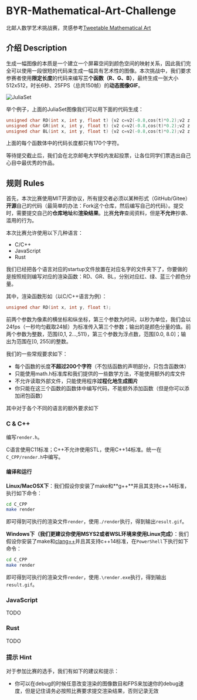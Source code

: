 # BYR-Mathematical-Art-Challenge

北邮人数学艺术挑战赛，灵感参考[Tweetable Mathematical Art](http://codegolf.stackexchange.com/questions/35569/tweetable-mathematical-art)

## 介绍 Description

生成一幅图像的本质是一个建立一个屏幕空间到颜色空间的映射关系，因此我们完全可以使用一段很短的代码来生成一幅具有艺术性的图像。本次挑战中，我们要求参赛者使用**限定长度**的代码来编写**三个函数（R、G、B）**，最终生成一张大小512x512，时长6秒、25FPS（总共150帧）的**动态图像GIF**。

![JuliaSet](./assets/example.gif)

举个例子，上面的JuliaSet图像我们可以用下面的代码生成：

```c++
unsigned char RD(int x, int y, float t) {v2 c=v2(-0.8,cos(t)*0.2);v2 z = v2(2.0*x/f(N-1)-1.0,2.0*(f(y)/N-0.5));int i=0;while(no2(z)<20&&i<50){v2 s=v2(z.x*z.x-z.y*z.y,z.x*z.y*2.0);z=a2(c,s);i++;}return 255-i*5.1;}
unsigned char GR(int x, int y, float t) {v2 c=v2(-0.8,cos(t)*0.2);v2 z = v2(2.0*x/f(N-1)-1.0,2.0*(f(y)/N-0.5));int i=0;while(no2(z)<20&&i<50){v2 s=v2(z.x*z.x-z.y*z.y,z.x*z.y*2.0);z=a2(c,s);i++;}return 255-i*5.1;}
unsigned char BL(int x, int y, float t) {v2 c=v2(-0.8,cos(t)*0.2);v2 z = v2(2.0*x/f(N-1)-1.0,2.0*(f(y)/N-0.5));int i=0;while(no2(z)<20&&i<50){v2 s=v2(z.x*z.x-z.y*z.y,z.x*z.y*2.0);z=a2(c,s);i++;}return 255-i*5.1;}
```

上面的每个函数体中的代码长度都只有170个字符。

等待提交截止后，我们会在北京邮电大学校内发起投票，让各位同学们票选出自己心目中最优秀的作品。

## 规则 Rules

首先，本次比赛使用MIT开源协议，所有提交者必须以某种形式（GitHub/Gitee）**开源**自己的代码（最简单的办法：Fork这个仓库，然后编写自己的代码）。提交时，需要提交自己的**仓库地址**和**渲染结果**。比赛**允许**查阅资料，但是**不允许**抄袭、滥用的行为。

本次比赛允许使用以下几种语言：

- C/C++
- JavaScript
- Rust

我们已经把各个语言对应的startup文件放置在对应名字的文件夹下了，你要做的是按照规则编写对应的渲染函数：RD、GR、BL，分别对应红、绿、蓝三个颜色分量。

其中，渲染函数形如（以C/C++语言为例）：

```c
unsigned char RD(int x, int y, float t);
```

前两个参数为像素的横坐标和纵坐标，第三个参数为时间，以秒为单位，我们会以24fps（一秒均匀截取24帧）为标准传入第三个参数；输出的是颜色分量的值。前两个参数为整数，范围{0,1, 2...,511}，第三个参数为浮点数，范围[0.0, 8.0]；输出为范围在[0, 255]的整数。

我们的一些常规要求如下：

- 每个函数的长度**不超过200个字符**（不包括函数的声明部分，只包含函数体）
- 只能使用math.h标准库和我们提供的一些数学方法，不能使用额外的库文件
- 不允许读取外部文件，只能使用程序**过程化地生成图片**
- 你只能在这三个函数的函数体中编写代码，不能额外添加函数（但是你可以添加闭包函数）

其中对于各个不同的语言的额外要求如下

### C & C++

编写`render.h`。

C语言使用C11标准；C++不允许使用STL，使用C++14标准。统一在`C_CPP/render.h`中编写。

#### 编译和运行

**Linux/MacOSX下**：我们假设你安装了make和**g++**并且其支持c++14标准，执行如下命令：

```bash
cd C_CPP
make render
```

即可得到可执行的渲染文件`render`，使用`./render`执行，得到输出`result.gif`。

**Windows下（我们更建议你使用MSYS2或者WSL环境来使用Linux完成）**：我们假设你安装了make和[clang++](https://github.com/llvm/llvm-project/releases/download/llvmorg-14.0.6/LLVM-14.0.6-win64.exe)并且其支持c++14标准，在`PowerShell`下执行如下命令：

```bash
cd C_CPP
make render
```

即可得到可执行的渲染文件`render`，使用`.\render.exe`执行，得到输出`result.gif`。

### JavaScript

TODO

### Rust

TODO

### 提示 Hint

对于参加比赛的选手，我们有如下的建议和提示：

- 你可以在debug的时候任意改变渲染的图像数目和FPS来加速你的debug速度，但是记住请务必按照比赛要求提交渲染结果，否则记录无效
